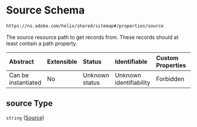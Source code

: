 # Source Schema

```txt
https://ns.adobe.com/helix/shared/sitemap#/properties/source
```

The source resource path to get records from. These records should at least contain a path property.

| Abstract            | Extensible | Status         | Identifiable            | Custom Properties | Additional Properties | Access Restrictions | Defined In                                                         |
| :------------------ | :--------- | :------------- | :---------------------- | :---------------- | :-------------------- | :------------------ | :----------------------------------------------------------------- |
| Can be instantiated | No         | Unknown status | Unknown identifiability | Forbidden         | Allowed               | none                | [sitemap.schema.json*](sitemap.schema.json "open original schema") |

## source Type

`string` ([Source](sitemap-properties-source.md))
